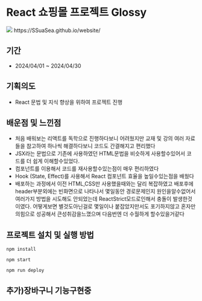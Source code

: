 # React 쇼핑몰 프로젝트 Glossy

<img src="https://github.com/SSuaSea/website/assets/159693278/42de185e-c4f4-4d66-94ec-5252ba9c588f" />
 https://SSuaSea.github.io/website/

## 기간

- 2024/04/01 ~ 2024/04/30

## 기획의도

- React 문법 및 지식 향상을 위하여 프로젝트 진행

## 배운점 및 느낀점

- 처음 배워보는 리액트를 독학으로 진행하다보니 어려웠지만 교재 및 강의 여러 자료들을 참고하여 하나씩 해결하다보니 코드도 간결해지고 편리했다
- JSX라는 문법으로 기존에 사용하였던 HTML문법을 비슷하게 사용할수있어서 코드를 더 쉽게 이해할수있었다.
-  컴포넌트를 이용해서 코드를 재사용할수있는점이 매우 편리하였다
- Hook (State, Effect)를 사용해서 React 컴포넌트 효율을 높일수있는점을 배웠다
- 배포하는 과정에서 이전 HTML,CSS만 사용했을때와는 달리 복잡하였고 배포후에 header부분외에는 빈화면으로 나타나서 몇일동안 경로문제인지 원인을알수없어서 여러가지 방법을 시도해도 안되었는데 ReactStrict모드로인해서 충돌이 발생한것이였다. 어떻게보면 별것도아닌걸로 몇일이나 붙잡았지만서도 포기하지않고 혼자만의힘으로 성공해서 큰성취감을느꼈으며 다음번엔 더 수월하게 할수있을거같다

## 프로젝트 설치 및 실행 방법
````
npm install
````

````
npm start
````

````
npm run deploy
````

## 추가)장바구니 기능구현중
